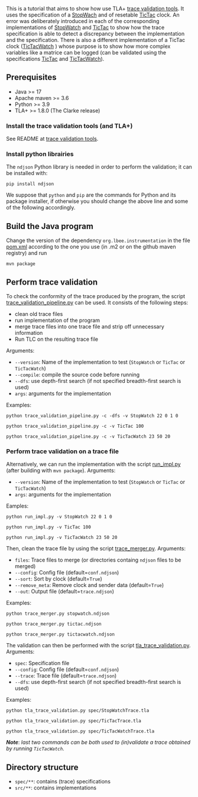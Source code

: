 This is a tutorial that aims to show how use TLA+ 
[trace validation tools](https://github.com/lbinria/trace_validation_tools).
It uses the specification of a 
[StopWach](spec/StopWatch.tla)
and of resetable 
[TicTac](spec/TicTac.tla) clock. 
An error was deliberately introduced in each of the corresponding implementations of 
[StopWatch](src/main/java/org/lbee/clocks/StopWatch.java) 
and 
[TicTac](src/main/java/org/lbee/clocks/TicTac.java) 
to show how the trace specification is able to detect a discrepancy between the implementation and the specification. There is also a different implementation of a TicTac clock 
([TicTacWatch](src/main/java/org/lbee/clocks/TicTacWatch.java) )
whose purpose is to show how more complex variables like a matrice can be logged (can be validated using the specifications [TicTac](spec/TicTac.tla) and [TicTacWatch](spec/TicTacWatch.tla)).   

## Prerequisites

 - Java >= 17
 - Apache maven >= 3.6
 - Python >= 3.9
 - TLA+ >= 1.8.0 (The Clarke release)

### Install the trace validation tools (and TLA+)

See README at [trace validation tools](https://github.com/lbinria/trace_validation_tools).

### Install python librairies

The `ndjson` Python library is needed in order to perform the
validation; it can be installed with:

`pip install ndjson` 

We suppose that `python` and `pip` are the commands for Python and
its package installer, if otherwise you should change the above line
and some of the following accordingly.

## Build the Java program

Change the version of the dependency `org.lbee.instrumentation` in the
file [pom.xml](pom.xml#L22) according to the one you use (in .m2 or on the
github maven registry) and run

`mvn package`

## Perform trace validation

To check the conformity of the trace produced by the program, the
script [trace_validation_pipeline.py](trace_validation_pipeline.py)
can be used. It consists of the following steps:
 - clean old trace files
 - run implementation of the program
 - merge trace files into one trace file and strip off unnecessary information 
 - Run TLC on the resulting trace file

Arguments:
- `--version`: Name of the implementation to test (`StopWatch` or `TicTac` or `TicTacWatch`)
- `--compile`: compile the source code before running
- `--dfs`: use depth-first search (if not specified breadth-first search is used)
- `args`: arguments for the implementation

Examples:

`python trace_validation_pipeline.py -c -dfs -v StopWatch 22 0 1 0` 

`python trace_validation_pipeline.py -c -v TicTac 100` 

`python trace_validation_pipeline.py -c -v TicTacWatch 23 50 20` 

### Perform trace validation on a trace file 

Alternatively, we can run the implementation with the script [run_impl.py](run_impl.py) (after building with `mvn package`). Arguments:
- `--version`: Name of the implementation to test (`StopWatch` or `TicTac` or `TicTacWatch`)
- `args`: arguments for the implementation

Eamples: 

`python run_impl.py -v StopWatch 22 0 1 0` 

`python run_impl.py -v TicTac 100` 

`python run_impl.py -v TicTacWatch 23 50 20` 

Then, clean the trace file by using the script [trace_merger.py](trace_merger.py). Arguments:
- `files`: Trace files to merge (or directories containg `ndjson` files to be merged)
- `--config`: Config file (default=`conf.ndjson`)
- `--sort`: Sort by clock (default=`True`)
- `--remove_meta`: Remove clock and sender data (default=`True`)
- `--out`: Output file (default=`trace.ndjson`)

Examples: 

`python trace_merger.py stopwatch.ndjson`

`python trace_merger.py tictac.ndjson`

`python trace_merger.py tictacwatch.ndjson`

The validation can then be performed with the script 
[tla_trace_validation.py](tla_trace_validation.py).
Arguments:
- `spec`: Specification file
- `--config`: Config file (default=`conf.ndjson`)
- `--trace`: Trace file (default=`trace.ndjson`)
- `--dfs`: use depth-first search (if not specified breadth-first search is used)

Examples: 

`python tla_trace_validation.py spec/StopWatchTrace.tla`

`python tla_trace_validation.py spec/TicTacTrace.tla`

`python tla_trace_validation.py spec/TicTacWatchTrace.tla`

***Note***: *last two commands can be both used to (in)validate a trace obtained by running `TicTacWatch`.*

## Directory structure

 - `spec/**`: contains (trace) specifications
 - `src/**`: contains implementations
